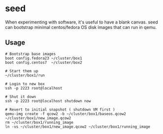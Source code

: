 seed
====

When experimenting with software, it's useful to have a blank canvas.
seed can bootstrap minimal centos/fedora OS disk images that can run in qemu.

Usage
----------
    # Bootstrap base images
    boot config.fedora23 ~/cluster/box1
    boot config.centos7  ~/cluster/box2

    # Start them up
    ~/cluster/box1/run

    # Login to new box
    ssh -p 2223 root@localhost 

    # Shut it down
    ssh -p 2223 root@localhost shutdown now

    # Revert to initial snapshot ( shutdown VM first )
    qemu-img create -f qcow2 -b ~/cluster/box1/baseos.qcow2 ~/cluster/box1/new_image.qcow2
    rm ~/cluster/box1/running_image
    ln -vs ~/cluster/box1/new_image.qcow2 ~/cluster/box1/running_image

